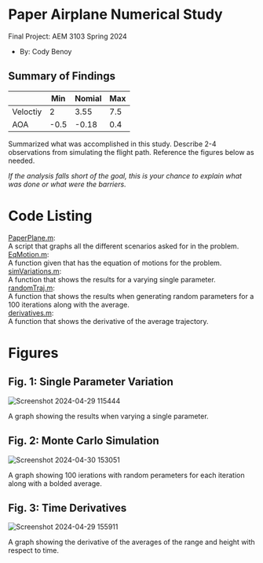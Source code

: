   # Paper Airplane Numerical Study
  Final Project: AEM 3103 Spring 2024

  - By: Cody Benoy

  ## Summary of Findings
  |     |Min|Nomial|Max|
  |---|---|---|---|
  |Veloctiy|2|3.55|7.5|
  |AOA|-0.5|-0.18|0.4|

  Summarized what was accomplished in this study.  Describe 2-4 observations from simulating the flight path.
  Reference the figures below as needed.

  *If the analysis falls short of the goal, this is your chance to explain what was done or what were the barriers.*
 
  # Code Listing
[PaperPlane.m](PaperPlane.m): <br>
A script that graphs all the different scenarios asked for in the problem. <br>
[EqMotion.m](EqMotion.m): <br>
A function given that has the equation of motions for the problem. <br>
[simVariations.m](simVariations.m): <br>
A function that shows the results for a varying single parameter. <br>
[randomTraj.m](randomTraj.m): <br>
A function that shows the results when generating random parameters for a 100 iterations along with the average. <br>
[derivatives.m](derivatives.m): <br>
A function that shows the derivative of the average trajectory. <br>
  # Figures

  ## Fig. 1: Single Parameter Variation
  ![Screenshot 2024-04-29 115444](https://github.com/Codybeno/Final_Project/assets/167140425/d5693c9a-532f-4501-9f3e-d6bee93b7c6c)

A graph showing the results when varying a single parameter.

  ## Fig. 2: Monte Carlo Simulation
 ![Screenshot 2024-04-30 153051](https://github.com/Codybeno/Final_Project/assets/167140425/476b1c98-6d40-446f-a226-ebb98288f20a)


A graph showing 100 ierations with random perameters for each iteration along with a bolded average.

 ## Fig. 3: Time Derivatives
 ![Screenshot 2024-04-29 155911](https://github.com/Codybeno/Final_Project/assets/167140425/61e4de83-1353-4512-899d-2960203f7672)

A graph showing the derivative of the averages of the range and height with respect to time.
